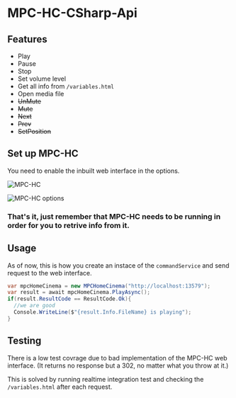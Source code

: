 # MPC-HC-CSharp-Api

## Features
* Play
* Pause
* Stop
* Set volume level
* Get all info from `/variables.html`
* Open media file
* ~~UnMute~~
* ~~Mute~~
* ~~Next~~
* ~~Prev~~
* ~~SetPosition~~

## Set up MPC-HC

You need to enable the inbuilt web interface in the options.

![MPC-HC](https://i.gyazo.com/5f56efbb32a65d42cfce24a23d5db2ab.png)

![MPC-HC options](https://i.gyazo.com/f03dbfea5ff204b30cf92a4b80921b42.png)

### That's it, just remember that MPC-HC needs to be running in order for you to retrive info from it.

## Usage

As of now, this is how you create an instace of the `commandService` and send request to the web interface.

```csharp
var mpcHomeCinema = new MPCHomeCinema("http://localhost:13579");
var result = await mpcHomeCinema.PlayAsync();
if(result.ResultCode == ResultCode.Ok){
  //we are good
  Console.WriteLine($"{result.Info.FileName} is playing");
}
```

## Testing

There is a low test covrage due to bad implementation of the MPC-HC web interface. (It returns no response but a 302, no matter what you throw at it.)

This is solved by running realtime integration test and checking the `/variables.html` after each request.

